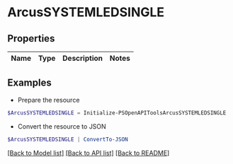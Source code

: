 # ArcusSYSTEMLEDSINGLE
## Properties

Name | Type | Description | Notes
------------ | ------------- | ------------- | -------------

## Examples

- Prepare the resource
```powershell
$ArcusSYSTEMLEDSINGLE = Initialize-PSOpenAPIToolsArcusSYSTEMLEDSINGLE 
```

- Convert the resource to JSON
```powershell
$ArcusSYSTEMLEDSINGLE | ConvertTo-JSON
```

[[Back to Model list]](../README.md#documentation-for-models) [[Back to API list]](../README.md#documentation-for-api-endpoints) [[Back to README]](../README.md)

